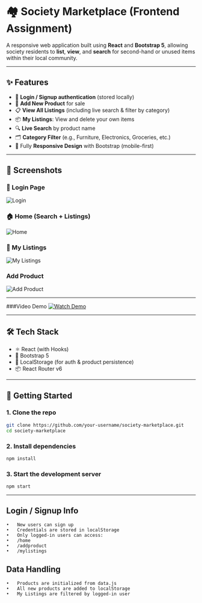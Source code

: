 # 🏘️ Society Marketplace (Frontend Assignment)

A responsive web application built using **React** and **Bootstrap 5**, allowing society residents to **list**, **view**, and **search** for second-hand or unused items within their local community.

---

## ✨ Features

- 🔐 **Login / Signup authentication** (stored locally)
- 🛒 **Add New Product** for sale
- 📋 **View All Listings** (including live search & filter by category)
- 📦 **My Listings**: View and delete your own items
- 🔍 **Live Search** by product name
- 🗂 **Category Filter** (e.g., Furniture, Electronics, Groceries, etc.)
- 📱 Fully **Responsive Design** with Bootstrap (mobile-first)

---

## 📸 Screenshots

### 🔐 Login Page
![Login](https://github.com/user-attachments/assets/88bfb453-f411-43ae-b537-65d4a37aaa7f)

### 🏠 Home (Search + Listings)
![Home](https://github.com/user-attachments/assets/7c2b5f19-7177-4493-8221-1cec631e4002)

### 📂 My Listings
![My Listings](https://github.com/user-attachments/assets/0e0bda83-f9e1-4b57-b3dd-de41720a756d)

### Add Product 
![Add Product](https://github.com/user-attachments/assets/33f90225-7d07-433f-af1c-f4bb9164680d)

---
###Video Demo 
[![Watch Demo](./video-thumbnail.png)](https://drive.google.com/uc?id=1Ou-lz7yXhGmlSqaukIK3j8W-4H8hnNuc)

---

## 🛠️ Tech Stack

- ⚛️ React (with Hooks)
- 🎨 Bootstrap 5
- 💾 LocalStorage (for auth & product persistence)
- 📦 React Router v6

---

## 🚀 Getting Started

### 1. Clone the repo

```bash
git clone https://github.com/your-username/society-marketplace.git
cd society-marketplace
```
### 2. Install dependencies
```bash
npm install
```
### 3. Start the development server
```bash
npm start
```
---
##  Login / Signup Info
	•	New users can sign up
	•	Credentials are stored in localStorage
	•	Only logged-in users can access:
	•	/home
	•	/addproduct
	•	/mylistings
## Data Handling
	•	Products are initialized from data.js
	•	All new products are added to localStorage
	•	My Listings are filtered by logged-in user
